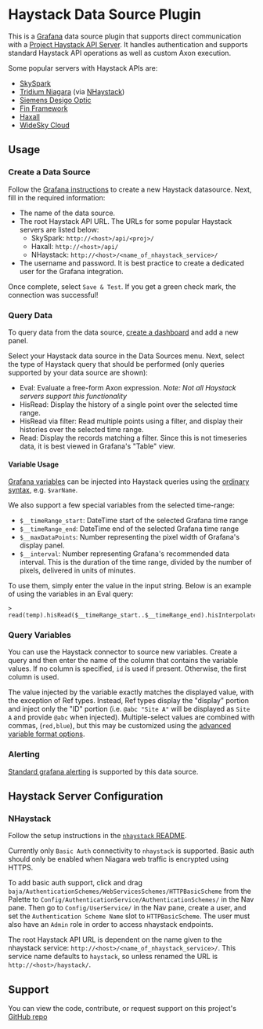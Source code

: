 # Haystack Data Source Plugin

This is a [Grafana](https://grafana.com/grafana/) data source plugin that supports direct communication with a
[Project Haystack API Server](https://project-haystack.org/doc/docHaystack/HttpApi). It handles authentication
and supports standard Haystack API operations as well as custom Axon execution.

Some popular servers with Haystack APIs are:

- [SkySpark](https://skyfoundry.com/product)
- [Tridium Niagara](https://www.tridium.com/us/en/Products/niagara) (via [NHaystack](https://github.com/ci-richard-mcelhinney/nhaystack))
- [Siemens Desigo Optic](https://www.siemens.com/us/en/products/buildingtechnologies/automation/desigo-optic.html)
- [Fin Framework](https://www.j2inn.com/finframework)
- [Haxall](https://haxall.io/)
- [WideSky Cloud](https://widesky.cloud/products/widesky-cloud/)

## Usage

### Create a Data Source

Follow the [Grafana instructions](https://grafana.com/docs/grafana/latest/administration/data-source-management/#add-a-data-source)
to create a new Haystack datasource. Next, fill in the required information:

- The name of the data source.
- The root Haystack API URL. The URLs for some popular Haystack servers are listed below:
  - SkySpark: `http://<host>/api/<proj>/`
  - Haxall: `http://<host>/api/`
  - NHaystack: `http://<host>/<name_of_nhaystack_service>/`
- The username and password. It is best practice to create a dedicated user for the Grafana integration.

Once complete, select `Save & Test`. If you get a green check mark, the connection was successful!

### Query Data

To query data from the data source, [create a dashboard](https://grafana.com/docs/grafana/latest/dashboards/build-dashboards/create-dashboard/)
and add a new panel.

Select your Haystack data source in the Data Sources menu. Next, select the type of Haystack query that should be
performed (only queries supported by your data source are shown):

- Eval: Evaluate a free-form Axon expression. _Note: Not all Haystack servers support this functionality_
- HisRead: Display the history of a single point over the selected time range.
- HisRead via filter: Read multiple points using a filter, and display their histories over the selected time range.
- Read: Display the records matching a filter. Since this is not timeseries data, it is best viewed in Grafana's
  "Table" view.

#### Variable Usage

[Grafana variables](https://grafana.com/docs/grafana/latest/dashboards/variables/) can be injected into Haystack queries
using the [ordinary syntax](https://grafana.com/docs/grafana/latest/dashboards/variables/variable-syntax/),
e.g. `$varName`.

We also support a few special variables from the selected time-range:

- `$__timeRange_start`: DateTime start of the selected Grafana time range
- `$__timeRange_end`: DateTime end of the selected Grafana time range
- `$__maxDataPoints`: Number representing the pixel width of Grafana's display panel.
- `$__interval`: Number representing Grafana's recommended data interval. This is the duration of the time range,
  divided by the number of pixels, delivered in units of minutes.

To use them, simply enter the value in the input string. Below is an example of using the variables in an Eval query:

```
> read(temp).hisRead($__timeRange_start..$__timeRange_end).hisInterpolate()
```

### Query Variables

You can use the Haystack connector to source new variables. Create a query and then enter the name of the column that
contains the variable values. If no column is specified, `id` is used if present. Otherwise, the first column is used.

The value injected by the variable exactly matches the displayed value, with the exception of Ref types. Instead, Ref
types display the "display" portion and inject only the "ID" portion (i.e. `@abc "Site A"` will be displayed as `Site A`
and provide `@abc` when injected). Multiple-select values are combined with commas, (`red,blue`), but this may be
customized using the [advanced variable format options](https://grafana.com/docs/grafana/latest/dashboards/variables/variable-syntax/#advanced-variable-format-options).

### Alerting

[Standard grafana alerting](https://grafana.com/docs/grafana/latest/alerting/) is supported by this data source.

## Haystack Server Configuration

### NHaystack

Follow the setup instructions in the [`nhaystack` README](https://github.com/ci-richard-mcelhinney/nhaystack#usage).

Currently only `Basic Auth` connectivity to `nhaystack` is supported. Basic auth should only be enabled when Niagara web traffic is encrypted using HTTPS.

To add basic auth support, click and drag `baja/AuthenticationSchemes/WebServicesSchemes/HTTPBasicScheme` from the Palette to `Config/AuthenticationService/AuthenticationSchemes/` in the Nav pane. Then go to `Config/UserService/` in the Nav pane, create a user, and set the `Authentication Scheme Name` slot to `HTTPBasicScheme`. The user must also have an `Admin` role in order to access nhaystack endpoints.

The root Haystack API URL is dependent on the name given to the nhaystack service: `http://<host>/<name_of_nhaystack_service>/`. This service name defaults to `haystack`, so unless renamed the URL is `http://<host>/haystack/`.

## Support

You can view the code, contribute, or request support on this project's
[GitHub repo](https://github.com/NeedleInAJayStack/needleinajaystack-haystack-datasource)
